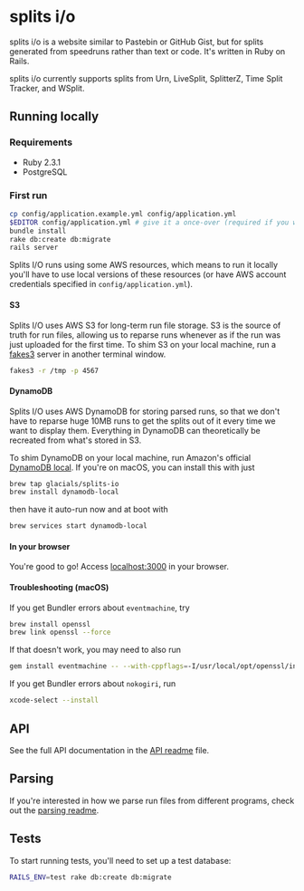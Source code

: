 # splits i/o
splits i/o is a website similar to Pastebin or GitHub Gist, but for splits generated from speedruns rather than text or
code. It's written in Ruby on Rails.

splits i/o currently supports splits from Urn, LiveSplit, SplitterZ, Time Split Tracker, and WSplit.

## Running locally

### Requirements
* Ruby 2.3.1
* PostgreSQL

### First run
```bash
cp config/application.example.yml config/application.yml
$EDITOR config/application.yml # give it a once-over (required if you want local sign in)
bundle install
rake db:create db:migrate
rails server
```

Splits I/O runs using some AWS resources, which means to run it locally you'll have to use local versions of these
resources (or have AWS account credentials specified in `config/application.yml`).

#### S3
Splits I/O uses AWS S3 for long-term run file storage. S3 is the source of truth for run files, allowing us to reparse
runs whenever as if the run was just uploaded for the first time. To shim S3 on your local machine, run a
[fakes3][fakes3] server in another terminal window.
```bash
fakes3 -r /tmp -p 4567
```

[fakes3]: https://github.com/jubos/fake-s3

#### DynamoDB
Splits I/O uses AWS DynamoDB for storing parsed runs, so that we don't have to reparse huge 10MB runs to get the splits
out of it every time we want to display them. Everything in DynamoDB can theoretically be recreated from what's stored
in S3.

To shim DynamoDB on your local machine, run Amazon's official [DynamoDB local][dynamodb-local]. If you're on macOS, you
can install this with just
```bash
brew tap glacials/splits-io
brew install dynamodb-local
```
then have it auto-run now and at boot with
```bash
brew services start dynamodb-local
```

[dynamodb-local]: http://docs.aws.amazon.com/amazondynamodb/latest/developerguide/DynamoDBLocal.html

#### In your browser
You're good to go! Access [localhost:3000][localhost] in your browser.

[localhost]: http://localhost:3000/

#### Troubleshooting (macOS)

If you get Bundler errors about `eventmachine`, try

```bash
brew install openssl
brew link openssl --force
```

If that doesn't work, you may need to also run

```bash
gem install eventmachine -- --with-cppflags=-I/usr/local/opt/openssl/include
```

If you get Bundler errors about `nokogiri`, run

```bash
xcode-select --install
```

## API
See the full API documentation in the [API readme](./docs/api.md) file.

## Parsing
If you're interested in how we parse run files from different programs, check out the [parsing
readme](./docs/parsing.md).

## Tests
To start running tests, you'll need to set up a test database:

```bash
RAILS_ENV=test rake db:create db:migrate
```
